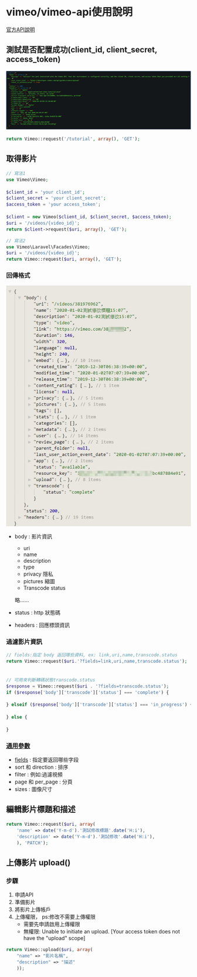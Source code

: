 # vimeo/vimeo-api使用說明

[官方API說明](https://developer.vimeo.com/api/guides/start)

## 測試是否配置成功\(client\_id, client\_secret, access\_token\)

![](../../.gitbook/assets/vimeo_tutorial.jpg)

```php
return Vimeo::request('/tutorial', array(), 'GET');
```

## 取得影片

```php
// 寫法1
use Vimeo\Vimeo;

$client_id = 'your client_id';
$client_secret = 'your client_secret';
$access_token = 'your access_token';

$client = new Vimeo($client_id, $client_secret, $access_token);
$uri = '/videos/{video_id}';
return $client->request($uri, array(), 'GET');
```

```php
// 寫法2
use Vimeo\Laravel\Facades\Vimeo;
$uri = '/videos/{video_id}';
return Vimeo::request($uri, array(), 'GET');
```

### 回傳格式

![API&#x56DE;&#x50B3;&#x683C;&#x5F0F;](../../.gitbook/assets/vimeo_request.jpg)

* body : 影片資訊

  * uri
  * name
  * description
  * type
  * privacy 隱私
  * pictures 縮圖
  * Transcode status

  略......

* status : http 狀態碼
* headers : 回應標頭資訊

### 過濾影片資訊

```php
// fields:指定 body 返回哪些資料, ex: link,uri,name,transcode.status
return Vimeo::request($uri.'?fields=link,uri,name,transcode.status'); 


// 可用來判斷轉碼狀態transcode.status
$response = Vimeo::request($uri . '?fields=transcode.status');
if ($response['body']['transcode']['status'] === 'complete') {

} elseif ($response['body']['transcode']['status'] === 'in_progress') {

} else {

}
```

### [通用參數](https://developer.vimeo.com/api/common-formats)

* [fields](https://developer.vimeo.com/api/common-formats#json-filter) : 指定要返回哪些字段
* sort 和 direction : 排序
* filter : 例如:過濾視頻
* page 和 per\_page : 分頁
* sizes : 圖像尺寸

## 編輯影片標題和描述

```php
return Vimeo::request($uri, array(
    'name' => date('Y-m-d').'測試修改標題'.date('H:i'),
    'description' => date('Y-m-d').'測試修改'.date('H:i'),
    ), 'PATCH');
```

## 上傳影片 upload\(\)

### 步驟

1. 申請API
2. 準備影片
3. 將影片上傳帳戶
4. 上傳權限， ps:修改不需要上傳權限
   * 需要先申請啟用上傳權限
   * 無權限: Unable to initiate an upload. \[Your access token does not have the "upload" scope\]

```php
return Vimeo::upload($uri, array(
    "name" => "影片名稱",
    "description" => "描述"
    ));
```

